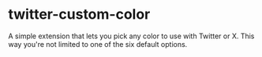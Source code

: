 # twitter-custom-color
A simple extension that lets you pick any color to use with Twitter or X. This way you're not limited to one of the six default options.

